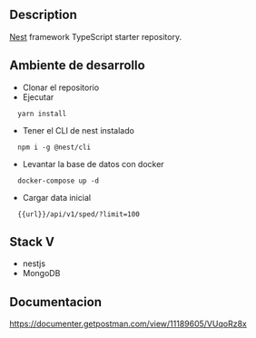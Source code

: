 
## Description

[Nest](https://github.com/nestjs/nest) framework TypeScript starter repository.

## Ambiente de desarrollo

- Clonar el repositorio 
- Ejecutar 
```
  yarn install
```
- Tener el CLI de nest instalado 
```
  npm i -g @nest/cli
```
- Levantar la base de datos con docker 
```
  docker-compose up -d 
```

- Cargar data inicial
```
  {{url}}/api/v1/sped/?limit=100
```

## Stack V
* nestjs
* MongoDB


## Documentacion 
https://documenter.getpostman.com/view/11189605/VUqoRz8x